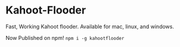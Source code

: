 # Kahoot-Flooder
Fast, Working Kahoot flooder. Available for mac, linux, and windows.

Now Published on npm!
`npm i -g kahootflooder`
